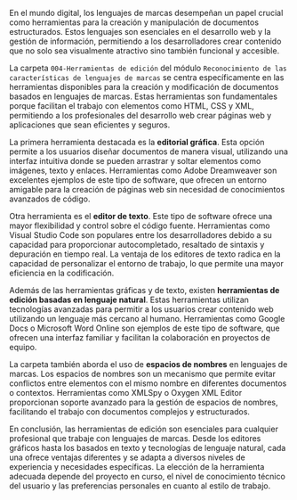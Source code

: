 En el mundo digital, los lenguajes de marcas desempeñan un papel crucial como herramientas para la creación y manipulación de documentos estructurados. Estos lenguajes son esenciales en el desarrollo web y la gestión de información, permitiendo a los desarrolladores crear contenido que no solo sea visualmente atractivo sino también funcional y accesible.

La carpeta `004-Herramientas de edición` del módulo `Reconocimiento de las características de lenguajes de marcas` se centra específicamente en las herramientas disponibles para la creación y modificación de documentos basados en lenguajes de marcas. Estas herramientas son fundamentales porque facilitan el trabajo con elementos como HTML, CSS y XML, permitiendo a los profesionales del desarrollo web crear páginas web y aplicaciones que sean eficientes y seguros.

La primera herramienta destacada es la **editorial gráfica**. Esta opción permite a los usuarios diseñar documentos de manera visual, utilizando una interfaz intuitiva donde se pueden arrastrar y soltar elementos como imágenes, texto y enlaces. Herramientas como Adobe Dreamweaver son excelentes ejemplos de este tipo de software, que ofrecen un entorno amigable para la creación de páginas web sin necesidad de conocimientos avanzados de código.

Otra herramienta es el **editor de texto**. Este tipo de software ofrece una mayor flexibilidad y control sobre el código fuente. Herramientas como Visual Studio Code son populares entre los desarrolladores debido a su capacidad para proporcionar autocompletado, resaltado de sintaxis y depuración en tiempo real. La ventaja de los editores de texto radica en la capacidad de personalizar el entorno de trabajo, lo que permite una mayor eficiencia en la codificación.

Además de las herramientas gráficas y de texto, existen **herramientas de edición basadas en lenguaje natural**. Estas herramientas utilizan tecnologías avanzadas para permitir a los usuarios crear contenido web utilizando un lenguaje más cercano al humano. Herramientas como Google Docs o Microsoft Word Online son ejemplos de este tipo de software, que ofrecen una interfaz familiar y facilitan la colaboración en proyectos de equipo.

La carpeta también aborda el uso de **espacios de nombres** en lenguajes de marcas. Los espacios de nombres son un mecanismo que permite evitar conflictos entre elementos con el mismo nombre en diferentes documentos o contextos. Herramientas como XMLSpy o Oxygen XML Editor proporcionan soporte avanzado para la gestión de espacios de nombres, facilitando el trabajo con documentos complejos y estructurados.

En conclusión, las herramientas de edición son esenciales para cualquier profesional que trabaje con lenguajes de marcas. Desde los editores gráficos hasta los basados en texto y tecnologías de lenguaje natural, cada una ofrece ventajas diferentes y se adapta a diversos niveles de experiencia y necesidades específicas. La elección de la herramienta adecuada depende del proyecto en curso, el nivel de conocimiento técnico del usuario y las preferencias personales en cuanto al estilo de trabajo.

